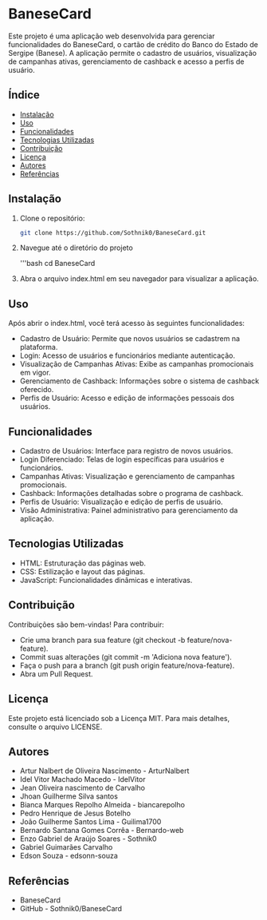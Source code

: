 # BaneseCard

Este projeto é uma aplicação web desenvolvida para gerenciar funcionalidades do BaneseCard, o cartão de crédito do Banco do Estado de Sergipe (Banese). A aplicação permite o cadastro de usuários, visualização de campanhas ativas, gerenciamento de cashback e acesso a perfis de usuário.

## Índice

- [Instalação](#instalação)
- [Uso](#uso)
- [Funcionalidades](#funcionalidades)
- [Tecnologias Utilizadas](#tecnologias-utilizadas)
- [Contribuição](#contribuição)
- [Licença](#licença)
- [Autores](#autores)
- [Referências](#referências)

## Instalação

1. Clone o repositório:

   ```bash
   git clone https://github.com/Sothnik0/BaneseCard.git

2. Navegue até o diretório do projeto

   '''bash
   cd BaneseCard

4. Abra o arquivo index.html em seu navegador para visualizar a aplicação.

## Uso

Após abrir o index.html, você terá acesso às seguintes funcionalidades:

- Cadastro de Usuário: Permite que novos usuários se cadastrem na plataforma.
- Login: Acesso de usuários e funcionários mediante autenticação.
- Visualização de Campanhas Ativas: Exibe as campanhas promocionais em vigor.
- Gerenciamento de Cashback: Informações sobre o sistema de cashback oferecido.
- Perfis de Usuário: Acesso e edição de informações pessoais dos usuários.

## Funcionalidades

- Cadastro de Usuários: Interface para registro de novos usuários.
- Login Diferenciado: Telas de login específicas para usuários e funcionários.
- Campanhas Ativas: Visualização e gerenciamento de campanhas promocionais.
- Cashback: Informações detalhadas sobre o programa de cashback.
- Perfis de Usuário: Visualização e edição de perfis de usuário.
- Visão Administrativa: Painel administrativo para gerenciamento da aplicação.

## Tecnologias Utilizadas

- HTML: Estruturação das páginas web.
- CSS: Estilização e layout das páginas.
- JavaScript: Funcionalidades dinâmicas e interativas.

## Contribuição

Contribuições são bem-vindas! Para contribuir:

- Crie uma branch para sua feature (git checkout -b feature/nova-feature).
- Commit suas alterações (git commit -m 'Adiciona nova feature').
- Faça o push para a branch (git push origin feature/nova-feature).
- Abra um Pull Request.

## Licença

Este projeto está licenciado sob a Licença MIT. Para mais detalhes, consulte o arquivo LICENSE.

## Autores

- Artur Nalbert de Oliveira Nascimento - ArturNalbert
- Idel Vitor Machado Macedo - IdelVitor
- Jean Oliveira nascimento de Carvalho
- Jhoan Guilherme Silva santos
- Bianca Marques Repolho Almeida - biancarepolho
- Pedro Henrique de Jesus Botelho
- João Guilherme Santos Lima - Guilima1700
- Bernardo Santana Gomes Corrêa - Bernardo-web
- Enzo Gabriel de Araújo Soares - Sothnik0 
- Gabriel Guimarães Carvalho 
- Edson Souza - edsonn-souza

## Referências

- BaneseCard
- GitHub - Sothnik0/BaneseCard
